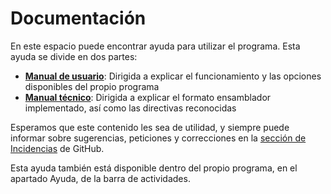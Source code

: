 # Documentación

En este espacio puede encontrar ayuda para utilizar el programa. Esta ayuda se divide en dos partes:

* **[Manual de usuario](usuario.adoc)**: Dirigida a explicar el funcionamiento y las opciones disponibles del propio programa
* **[Manual técnico](tecnico.adoc)**: Dirigida a explicar el formato ensamblador implementado, así como las directivas reconocidas

Esperamos que este contenido les sea de utilidad, y siempre puede informar sobre sugerencias, peticiones y correcciones en la [sección de Incidencias](https://github.com/twilight1794/z80/issues) de GitHub.

 Esta ayuda también está disponible dentro del propio programa, en el apartado Ayuda, de la barra de actividades.
